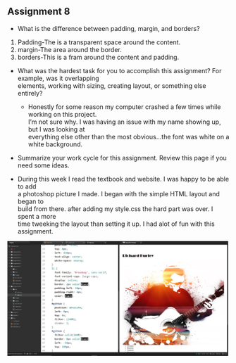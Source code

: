 ## Assignment 8

+ What is the difference between padding, margin, and borders?<br />
 1. Padding-The is a transparent space around the content.
 2. margin-The area around the border.
 3.  borders-This is a fram around the content and padding.


+ What was the hardest task for you to accomplish this assignment? For example, was it overlapping<br /> elements, working with sizing, creating layout, or something else entirely?
  + Honestly for some reason my computer crashed a few times while working on this project. <br />
  I’m not sure why. I was having an issue with my name showing up, but I was looking at<br /> everything else other than the most obvious...the font was white on a white background.


+ Summarize your work cycle for this assignment. Review this page if you need some ideas.
 + During this week I read the textbook and website. I was happy to be able to add <br /> a photoshop picture I made. I began with the simple HTML layout and began to <br /> build from there. after adding my style.css the hard part was over. I spent a  more <br /> time tweeking the layout than setting it up. I had alot of fun with this assignment.

![Image of my Atom editor](./images/screenshot.jpg)

